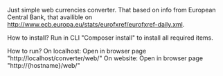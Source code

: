 Just simple web currencies converter. That based on info from European Central Bank, that availible on http://www.ecb.europa.eu/stats/eurofxref/eurofxref-daily.xml.

How to install?
Run in CLI "Composer install" to install all required items.

How to run?
On localhost: Open in browser page "http://localhost/converter/web/"
On website: Open in browser page "http://{hostname}/web/"
